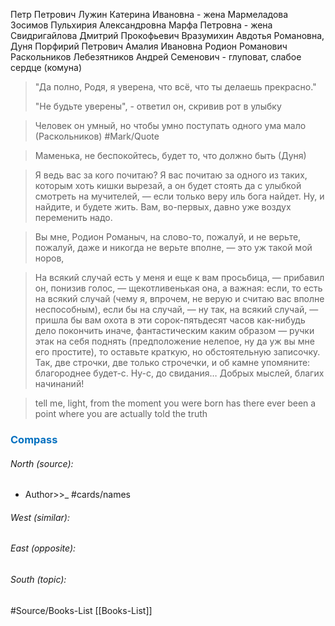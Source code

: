 Петр Петрович Лужин
Катерина Ивановна - жена Мармеладова
Зосимов
Пульхирия Александровна 
Марфа Петровна - жена Свидригайлова
Дмитрий Прокофьевич Вразумихин
Авдотья Романовна, Дуня 
Порфирий Петрович
Амалия Ивановна
Родион Романович Раскольников
Лебезятников Андрей Семенович - глуповат, слабое сердце (комуна)

> "Да полно, Родя, я уверена, что всё, что ты делаешь прекрасно." 
> 
> "Не будьте уверены", - ответил он, скривив рот в улыбку


>Человек он умный, но чтобы умно поступать одного ума мало (Раскольников) #Mark/Quote 

>Маменька, не беспокойтесь, будет то, что должно быть (Дуня)

> Я ведь вас за кого почитаю? Я вас почитаю за одного из таких, которым хоть кишки вырезай, а он будет стоять да с улыбкой смотреть на мучителей, — если только веру иль бога найдет. Ну, и найдите, и будете жить. Вам, во-первых, давно уже воздух переменить надо.

> Вы мне, Родион Романыч, на слово-то, пожалуй, и не верьте, пожалуй, даже и никогда не верьте вполне, — это уж такой мой норов,

> На всякий случай есть у меня и еще к вам просьбица, — прибавил он, понизив голос, — щекотливенькая она, а важная: если, то есть на всякий случай (чему я, впрочем, не верую и считаю вас вполне неспособным), если бы на случай, — ну так, на всякий случай, — пришла бы вам охота в эти сорок-пятьдесят часов как-нибудь дело покончить иначе, фантастическим каким образом — ручки этак на себя поднять (предположение нелепое, ну да уж вы мне его простите), то оставьте краткую, но обстоятельную записочку. Так, две строчки, две только строчечки, и об камне упомяните: благороднее будет-с. Ну-с, до свидания… Добрых мыслей, благих начинаний!

> tell me, light, from the moment you were born has there ever been a point where you are actually told the truth






### <span style="color:#0070c0">Compass</span>
###### North (source):
- Author>>_           #cards/names 


###### West (similar):


###### East (opposite):


###### South (topic):


#Source/Books-List [[Books-List]]